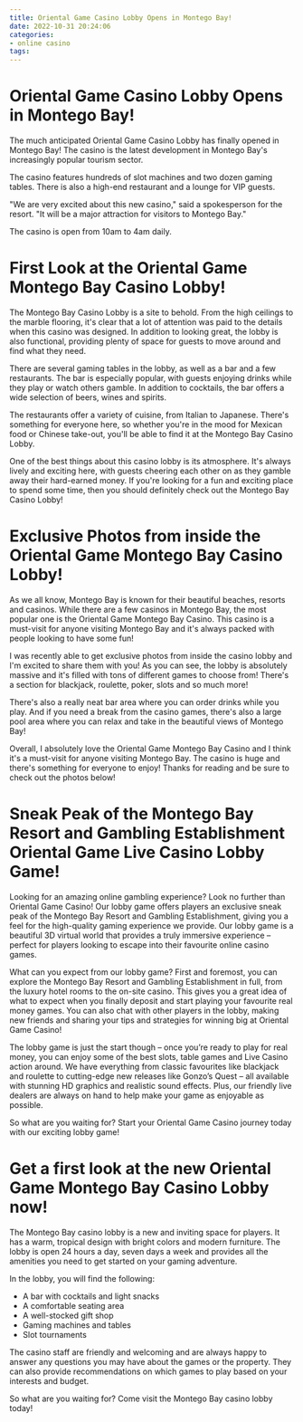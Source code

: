 ```yaml
---
title: Oriental Game Casino Lobby Opens in Montego Bay!
date: 2022-10-31 20:24:06
categories:
- online casino
tags:
---
```



#  Oriental Game Casino Lobby Opens in Montego Bay!

The much anticipated Oriental Game Casino Lobby has finally opened in Montego Bay! The casino is the latest development in Montego Bay's increasingly popular tourism sector.

The casino features hundreds of slot machines and two dozen gaming tables. There is also a high-end restaurant and a lounge for VIP guests.

"We are very excited about this new casino," said a spokesperson for the resort. "It will be a major attraction for visitors to Montego Bay."

The casino is open from 10am to 4am daily.

#  First Look at the Oriental Game Montego Bay Casino Lobby!

The Montego Bay Casino Lobby is a site to behold. From the high ceilings to the marble flooring, it's clear that a lot of attention was paid to the details when this casino was designed. In addition to looking great, the lobby is also functional, providing plenty of space for guests to move around and find what they need.

There are several gaming tables in the lobby, as well as a bar and a few restaurants. The bar is especially popular, with guests enjoying drinks while they play or watch others gamble. In addition to cocktails, the bar offers a wide selection of beers, wines and spirits.

The restaurants offer a variety of cuisine, from Italian to Japanese. There's something for everyone here, so whether you're in the mood for Mexican food or Chinese take-out, you'll be able to find it at the Montego Bay Casino Lobby.

One of the best things about this casino lobby is its atmosphere. It's always lively and exciting here, with guests cheering each other on as they gamble away their hard-earned money. If you're looking for a fun and exciting place to spend some time, then you should definitely check out the Montego Bay Casino Lobby!

#  Exclusive Photos from inside the Oriental Game Montego Bay Casino Lobby!

As we all know, Montego Bay is known for their beautiful beaches, resorts and casinos. While there are a few casinos in Montego Bay, the most popular one is the Oriental Game Montego Bay Casino. This casino is a must-visit for anyone visiting Montego Bay and it's always packed with people looking to have some fun!

I was recently able to get exclusive photos from inside the casino lobby and I'm excited to share them with you! As you can see, the lobby is absolutely massive and it's filled with tons of different games to choose from! There's a section for blackjack, roulette, poker, slots and so much more!

There's also a really neat bar area where you can order drinks while you play. And if you need a break from the casino games, there's also a large pool area where you can relax and take in the beautiful views of Montego Bay!

Overall, I absolutely love the Oriental Game Montego Bay Casino and I think it's a must-visit for anyone visiting Montego Bay. The casino is huge and there's something for everyone to enjoy! Thanks for reading and be sure to check out the photos below!

#  Sneak Peak of the Montego Bay Resort and Gambling Establishment Oriental Game Live Casino Lobby Game!

Looking for an amazing online gambling experience? Look no further than Oriental Game Casino! Our lobby game offers players an exclusive sneak peak of the Montego Bay Resort and Gambling Establishment, giving you a feel for the high-quality gaming experience we provide. Our lobby game is a beautiful 3D virtual world that provides a truly immersive experience – perfect for players looking to escape into their favourite online casino games.

What can you expect from our lobby game? First and foremost, you can explore the Montego Bay Resort and Gambling Establishment in full, from the luxury hotel rooms to the on-site casino. This gives you a great idea of what to expect when you finally deposit and start playing your favourite real money games. You can also chat with other players in the lobby, making new friends and sharing your tips and strategies for winning big at Oriental Game Casino!

The lobby game is just the start though – once you’re ready to play for real money, you can enjoy some of the best slots, table games and Live Casino action around. We have everything from classic favourites like blackjack and roulette to cutting-edge new releases like Gonzo’s Quest – all available with stunning HD graphics and realistic sound effects. Plus, our friendly live dealers are always on hand to help make your game as enjoyable as possible.

So what are you waiting for? Start your Oriental Game Casino journey today with our exciting lobby game!

#  Get a first look at the new Oriental Game Montego Bay Casino Lobby now!

The Montego Bay casino lobby is a new and inviting space for players. It has a warm, tropical design with bright colors and modern furniture. The lobby is open 24 hours a day, seven days a week and provides all the amenities you need to get started on your gaming adventure.

In the lobby, you will find the following:

- A bar with cocktails and light snacks
- A comfortable seating area
- A well-stocked gift shop
- Gaming machines and tables
- Slot tournaments

The casino staff are friendly and welcoming and are always happy to answer any questions you may have about the games or the property. They can also provide recommendations on which games to play based on your interests and budget.

So what are you waiting for? Come visit the Montego Bay casino lobby today!